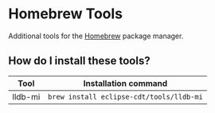 # Homebrew Tools

Additional tools for the [Homebrew](https://brew.sh) package manager.

## How do I install these tools?

| Tool    | Installation command               |
| ------- | -----------------------------------|
| lldb-mi | `brew install eclipse-cdt/tools/lldb-mi` |
